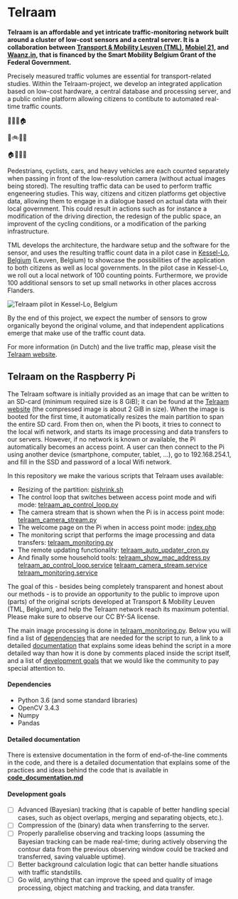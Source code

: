 # Telraam

**Telraam is an affordable and yet intricate traffic-monitoring network built around a cluster of low-cost sensors and a central server. It is a collaboration between [Transport & Mobility Leuven (TML)](https://www.tmleuven.be/en/), [Mobiel 21](https://www.mobiel21.be/), and [Waanz.in](https://waanz.in/), that is financed by the Smart Mobility Belgium Grant of the Federal Government.**

Precisely measured traffic volumes are essential for transport-related studies. Within the Telraam-project, we develop an integrated application based on low-cost hardware, a central database and processing server, and a public online platform allowing citizens to contibute to automated real-time traffic counts.

:office::hotel::deciduous_tree::house:

:runner::bike::car::articulated_lorry:

:house::deciduous_tree::office::hotel:


Pedestrians, cyclists, cars, and heavy vehicles are each counted separately when passing in front of the low-resolution camera (without actual images being stored). The resulting traffic data can be used to perform traffic engeneering studies. This way, citizens and citizen platforms get objective data, allowing them to engage in a dialogue based on actual data with their local government. This could result in actions such as for instance a modification of the driving direction, the redesign of the public space, an improvent of the cycling conditions, or a modification of the parking infrastructure.

TML develops the architecture, the hardware setup and the software for the sensor, and uses the resulting traffic count data in a pilot case in [Kessel-Lo, Belgium](https://www.google.com/maps/place/Kessel-Lo,+3010+Leuven/) (Leuven, Belgium) to showcase the possibilities of the application to both citizens as well as local governments. In the pilot case in Kessel-Lo, we roll out a local network of 100 counting points. Furthermore, we provide 100 additional sensors to set up small networks in other places accross Flanders. 

![Telraam pilot in Kessel-Lo, Belgium](./telraam-kessel-lo-map.png)

By the end of this project, we expect the number of sensors to grow organically beyond the original volume, and that independent applications emerge that make use of the traffic count data.

For more information (in Dutch) and the live traffic map, please visit the [Telraam website](https://telraam.net/).

## Telraam on the Raspberry Pi

The Telraam software is initially provided as an image that can be written to an SD-card (minimum required size is 8 GiB); it can be found at the [Telraam website](https://telraam-api.net/telraam-sd-image.zip) (the compressed image is about 2 GiB in size). When the image is booted for the first time, it automatically resizes the main partition to span the entire SD card. From then on, when the Pi boots, it tries to connect to the local wifi network, and starts its image processing and data transfers to our servers. However, if no network is known or available, the Pi automatically becomes an access point. A user can then connect to the Pi using another device (smartphone, computer, tablet, ...), go to 192.168.254.1, and fill in the SSD and password of a local Wifi network.  

In this repository we make the various scripts that Telraam uses available:
* Resizing of the partition: [pishrink.sh](./pishrink.sh)
* The control loop that switches between access point mode and wifi mode: [telraam_ap_control_loop.py](./telraam_ap_control_loop.py)
* The camera stream that is shown when the Pi is in access point mode: [telraam_camera_stream.py](./telraam_camera_stream.py)
* The welcome page on the Pi when in access point mode: [index.php](./index.php)
* The monitoring script that performs the image processing and data transfers: [telraam_monitoring.py](./telraam_monitoring.py)
* The remote updating functionality: [telraam_auto_updater_cron.py](./telraam_auto_updater_cron.py)
* And finally some household tools: [telraam_show_mac_address.py](./telraam_show_mac_address.py) [telraam_ap_control_loop.service](./telraam_ap_control_loop.service) [telraam_camera_stream.service](./telraam_camera_stream.service) [telraam_monitoring.service](./telraam_monitoring.service)

The goal of this - besides being completely transparent and honest about our methods - is to provide an opportunity to the public to improve upon (parts) of the original scripts developed at Transport & Mobility Leuven (TML, Belgium), and help the Telraam network reach its maximum potential. Please make sure to observe our CC BY-SA license.

The main image processing is done in [telraam_monitoring.py](./telraam_monitoring.py). Below you will find a list of [dependencies](https://github.com/Telraam/Telraam-RPi#dependencies) that are needed for the script to run, a link to a detailed [documentation](https://github.com/Telraam/Telraam-RPi#detailed-documentation) that explains some ideas behind the script in a more detailed way than how it is done by comments placed inside the script itself, and a list of [development goals](https://github.com/Telraam/Telraam-RPi#development-goals) that we would like the community to pay special attention to.

#### Dependencies

- Python 3.6 (and some standard libraries)
- OpenCV 3.4.3
- Numpy
- Pandas

#### Detailed documentation

There is extensive documentation in the form of end-of-the-line comments in the code, and there is a detailed documentation that explains some of the practices and ideas behind the code that is available in **[code_documentation.md](./code_documentation.md)**

#### Development goals

- [ ] Advanced (Bayesian) tracking (that is capable of better handling special cases, such as object overlaps, merging and separating objects, etc.).
- [ ] Compression of the (binary) data when transferring to the server.
- [ ] Properly parallelise observing and tracking loops (assuming the Bayesian tracking can be made real-time; during actively observing the contour data from the previous observing window could be tracked and transferred, saving valuable uptime).
- [ ] Better background calculation logic that can better handle situations with traffic standstills.
- [ ] Go wild, anything that can improve the speed and quality of image processing, object matching and tracking, and data transfer.
